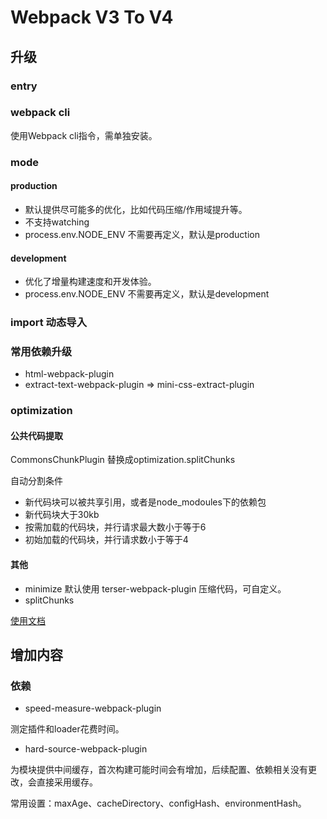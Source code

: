 # Webpack V3 To V4

## 升级

### entry

### webpack cli

使用Webpack cli指令，需单独安装。

### mode

#### production

- 默认提供尽可能多的优化，比如代码压缩/作用域提升等。
- 不支持watching
- process.env.NODE_ENV 不需要再定义，默认是production

#### development

- 优化了增量构建速度和开发体验。
- process.env.NODE_ENV 不需要再定义，默认是development

### import 动态导入

### 常用依赖升级

- html-webpack-plugin
- extract-text-webpack-plugin => mini-css-extract-plugin

### optimization 

#### 公共代码提取

CommonsChunkPlugin 替换成optimization.splitChunks

自动分割条件

- 新代码块可以被共享引用，或者是node_modoules下的依赖包
- 新代码块大于30kb
- 按需加载的代码块，并行请求最大数小于等于6
- 初始加载的代码块，并行请求数小于等于4

#### 其他

- minimize 默认使用 terser-webpack-plugin 压缩代码，可自定义。
- splitChunks

[使用文档](https://webpack.docschina.org/configuration/optimization/#optimizationsplitchunks)

## 增加内容

### 依赖

- speed-measure-webpack-plugin

测定插件和loader花费时间。

- hard-source-webpack-plugin

为模块提供中间缓存，首次构建可能时间会有增加，后续配置、依赖相关没有更改，会直接采用缓存。

常用设置：maxAge、cacheDirectory、configHash、environmentHash。
